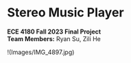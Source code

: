 # Stereo Music Player
**ECE 4180 Fall 2023 Final Project**<br>
**Team Members:** Ryan Su, Zili He

!(Images/IMG_4897.jpg)
